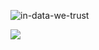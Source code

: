 

![in-data-we-trust](https://github.com/user-attachments/assets/b7fa0b15-612c-418e-b283-a2ca87227743)

<img align="center" src="https://profile-pizza.liara.run/generate/Seyedsahel/?textcolor=b5b5b5" />
